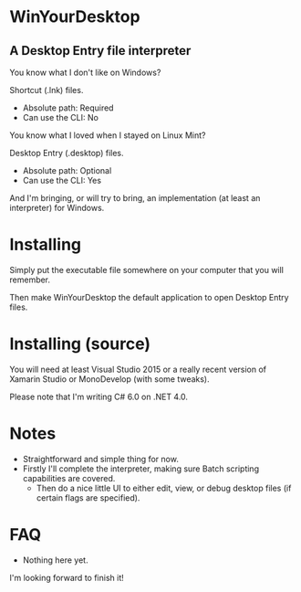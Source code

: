 # WinYourDesktop
## A Desktop Entry file interpreter

You know what I don't like on Windows?

Shortcut (.lnk) files.

- Absolute path: Required
- Can use the CLI: No

You know what I loved when I stayed on Linux Mint?

Desktop Entry (.desktop) files.

- Absolute path: Optional
- Can use the CLI: Yes

And I'm bringing, or will try to bring, an implementation (at least an interpreter) for Windows.

# Installing

Simply put the executable file somewhere on your computer that you will remember.

Then make WinYourDesktop the default application to open Desktop Entry files.

# Installing (source)

You will need at least Visual Studio 2015 or a really recent version of Xamarin Studio or MonoDevelop (with some tweaks).

Please note that I'm writing C# 6.0 on .NET 4.0.

# Notes

- Straightforward and simple thing for now.
- Firstly I'll complete the interpreter, making sure Batch scripting capabilities are covered.
  - Then do a nice little UI to either edit, view, or debug desktop files (if certain flags are specified).

# FAQ

- Nothing here yet.

I'm looking forward to finish it!